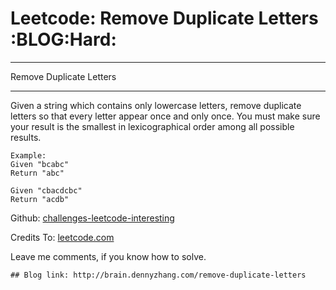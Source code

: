 # Leetcode: Remove Duplicate Letters     :BLOG:Hard:


---

Remove Duplicate Letters  

---

Given a string which contains only lowercase letters, remove duplicate letters so that every letter appear once and only once. You must make sure your result is the smallest in lexicographical order among all possible results.  

    Example:
    Given "bcabc"
    Return "abc"

    Given "cbacdcbc"
    Return "acdb"

Github: [challenges-leetcode-interesting](https://github.com/DennyZhang/challenges-leetcode-interesting/tree/master/remove-duplicate-letters)  

Credits To: [leetcode.com](https://leetcode.com/problems/remove-duplicate-letters/description/)  

Leave me comments, if you know how to solve.  

    ## Blog link: http://brain.dennyzhang.com/remove-duplicate-letters